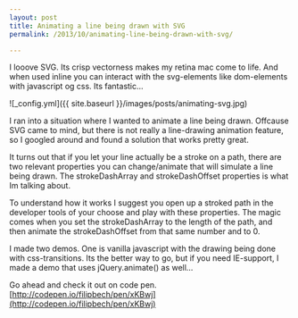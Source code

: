 ```yaml
---
layout: post
title: Animating a line being drawn with SVG
permalink: /2013/10/animating-line-being-drawn-with-svg/

---
```


I looove SVG. Its crisp vectorness makes my retina mac come to life. And when used inline you can interact with the svg-elements like dom-elements with javascript og css. Its fantastic… 

![_config.yml]({{ site.baseurl }}/images/posts/animating-svg.jpg)

I ran into a situation where I wanted to animate a line being drawn. Offcause SVG came to mind, but there is not really a line-drawing animation feature, so I googled around and found a solution that works pretty great. 

It turns out that if you let your line actually be a stroke on a path, there are two relevant properties you can change/animate that will simulate a line being drawn. The strokeDashArray and strokeDashOffset properties is what Im talking about. 

To understand how it works I suggest you open up a stroked path in the developer tools of your choose and play with these properties. The magic comes when you set the strokeDashArray to the length of the path, and then animate the strokeDashOffset from that same number and to 0. 

I made two demos. One is vanilla javascript with the drawing being done with css-transitions. Its the better way to go, but if you need IE-support, I made a demo that uses jQuery.animate() as well… 

Go ahead and check it out on code pen. [http://codepen.io/filipbech/pen/xKBwj](http://codepen.io/filipbech/pen/xKBwj)


